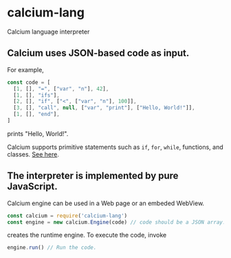 # calcium-lang
Calcium language interpreter

## Calcium uses JSON-based code as input.

For example,

```javascript
const code = [
  [1, [], "=", ["var", "n"], 42],
  [1, [], "ifs"],
  [2, [], "if", ["<", ["var", "n"], 100]],
  [3, [], "call", null, ["var", "print"], ["Hello, World!"]],
  [1, [], "end"],
]
```

prints "Hello, World!".

Calcium supports primitive statements such as `if`, `for`, `while`, functions, and classes. [See here](https://sites.google.com/view/calcium-lang/commands).

## The interpreter is implemented by pure JavaScript.

Calcium engine can be used in a Web page or an embeded WebView.

```javascript
const calcium = require('calcium-lang')
const engine = new calcium.Engine(code) // code should be a JSON array.
```

creates the runtime engine. To execute the code, invoke

```javascript
engine.run() // Run the code.
```
